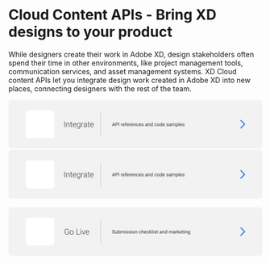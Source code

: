 # Cloud Content APIs - Bring XD designs to your product

While designers create their work in Adobe XD, design stakeholders often spend their time in other environments, like project management tools, communication services, and asset management systems. XD Cloud content APIs let you integrate design work created in Adobe XD into new places, connecting designers with the rest of the team.

![Alt text](/images/integrate.svg)
<a href="/tutorials/quick-start.md">
    <img src="/images/integrate.svg">
</a>

<img src="/images/go-live.svg">